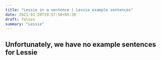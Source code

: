 ```yaml
---
title: "Lessie in a sentence | Lessie example sentences"
date: 2021-01-20T19:57:50+05:30
draft: falses
summary: "Lessie"
---
```

## Unfortunately, we have no example sentences for Lessie                 
